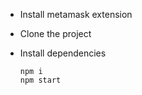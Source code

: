 - Install metamask extension 
- Clone the project
- Install  dependencies

      npm i
      npm start
